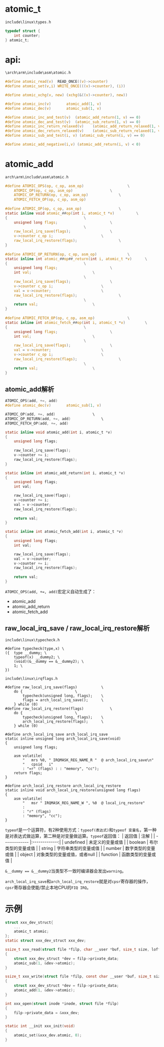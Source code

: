 # atomic_t
```c
include\linux\types.h

typedef struct {
	int counter;
} atomic_t;
```
# api:
```c
\arch\arm\include\asm\atomic.h

#define atomic_read(v)	READ_ONCE((v)->counter)
#define atomic_set(v,i)	WRITE_ONCE(((v)->counter), (i))

#define atomic_xchg(v, new) (xchg(&((v)->counter), new))

#define atomic_inc(v)		atomic_add(1, v)
#define atomic_dec(v)		atomic_sub(1, v)

#define atomic_inc_and_test(v)	(atomic_add_return(1, v) == 0)
#define atomic_dec_and_test(v)	(atomic_sub_return(1, v) == 0)
#define atomic_inc_return_relaxed(v)    (atomic_add_return_relaxed(1, v))
#define atomic_dec_return_relaxed(v)    (atomic_sub_return_relaxed(1, v))
#define atomic_sub_and_test(i, v) (atomic_sub_return(i, v) == 0)

#define atomic_add_negative(i,v) (atomic_add_return(i, v) < 0)
```
# atomic_add
```c
arch\arm\include\asm\atomic.h

#define ATOMIC_OPS(op, c_op, asm_op)					\
	ATOMIC_OP(op, c_op, asm_op)					\
	ATOMIC_OP_RETURN(op, c_op, asm_op)				\
	ATOMIC_FETCH_OP(op, c_op, asm_op)
	
#define ATOMIC_OP(op, c_op, asm_op)					\
static inline void atomic_##op(int i, atomic_t *v)			\
{									\
	unsigned long flags;						\
									\
	raw_local_irq_save(flags);					\
	v->counter c_op i;						\
	raw_local_irq_restore(flags);					\
}
	
#define ATOMIC_OP_RETURN(op, c_op, asm_op)				\
static inline int atomic_##op##_return(int i, atomic_t *v)		\
{									\
	unsigned long flags;						\
	int val;							\
									\
	raw_local_irq_save(flags);					\
	v->counter c_op i;						\
	val = v->counter;						\
	raw_local_irq_restore(flags);					\
									\
	return val;							\
}
	
#define ATOMIC_FETCH_OP(op, c_op, asm_op)				\
static inline int atomic_fetch_##op(int i, atomic_t *v)			\
{									\
	unsigned long flags;						\
	int val;							\
									\
	raw_local_irq_save(flags);					\
	val = v->counter;						\
	v->counter c_op i;						\
	raw_local_irq_restore(flags);					\
									\
	return val;							\
}
```

## atomic_add解析
```c
ATOMIC_OPS(add, +=, add)
#define atomic_dec(v)		atomic_sub(1, v)

ATOMIC_OP(add, +=, add)					\
ATOMIC_OP_RETURN(add, +=, add)				\
ATOMIC_FETCH_OP(add, +=, add)

static inline void atomic_add(int i, atomic_t *v)
{
	unsigned long flags;
	
	raw_local_irq_save(flags);
	v->counter += i;
	raw_local_irq_restore(flags);
}

static inline int atomic_add_return(int i, atomic_t *v)
{
	unsigned long flags;
	int val;

	raw_local_irq_save(flags);
	v->counter += i;
	val = v->counter;
	raw_local_irq_restore(flags);
	
	return val;
}

static inline int atomic_fetch_add(int i, atomic_t *v)
{
	unsigned long flags;
	int val;

	raw_local_irq_save(flags);
	val = v->counter;
	v->counter += i;
	raw_local_irq_restore(flags);
	
	return val;	
}	
```
`ATOMIC_OPS(add, +=, add)`宏定义自动生成了：
- atomic_add
- atomic_add_return
- atomic_fetch_add

## raw_local_irq_save / raw_local_irq_restore解析
```
include\linux\typecheck.h

#define typecheck(type,x) \
({	type __dummy; \
	typeof(x) __dummy2; \
	(void)(&__dummy == &__dummy2); \
	1; \
})

include\linux\irqflags.h

#define raw_local_irq_save(flags)			\
	do {						\
		typecheck(unsigned long, flags);	\
		flags = arch_local_irq_save();		\
	} while (0)
#define raw_local_irq_restore(flags)			\
	do {						\
		typecheck(unsigned long, flags);	\
		arch_local_irq_restore(flags);		\
	} while (0)
	
#define arch_local_irq_save arch_local_irq_save
static inline unsigned long arch_local_irq_save(void)
{
	unsigned long flags;

	asm volatile(
		"	mrs	%0, " IRQMASK_REG_NAME_R "	@ arch_local_irq_save\n"
		"	cpsid	i"
		: "=r" (flags) : : "memory", "cc");
	return flags;
}

#define arch_local_irq_restore arch_local_irq_restore
static inline void arch_local_irq_restore(unsigned long flags)
{
	asm volatile(
		"	msr	" IRQMASK_REG_NAME_W ", %0	@ local_irq_restore"
		:
		: "r" (flags)
		: "memory", "cc");
}
```
`typeof`是一个运算符，有2种使用方式：`typeof(表达式)`和`typeof 变量名`，第一种是对表达式做运算，第二种是对变量做运算。`typeof`返回值：
| 返回值      | 注解       |
| ------------- |:-------------:|
| undefined    | 未定义的变量或值 						|
| boolean     | 布尔类型的变量或值     		 |
| string 			 | 字符串类型的变量或值      	 |
| number 			 | 数字类型的变量或值      		|
| object 			 | 对象类型的变量或值，或者null |
| function 			| 函数类型的变量或值 					|

`&__dummy == &__dummy2`当类型不一致时编译器会发出`warning`。

`arch_local_irq_save`和`arch_local_irq_restore`就是对`cpsr`寄存器的操作，`cpsr`寄存器会使能/禁止本地CPU的`FIQ IRQ`。

# 示例
```c
struct xxx_dev_struct{
	...
	atomic_t atomic;
};
static struct xxx_dev_struct xxx_dev;

ssize_t xxx_read(struct file *filp, char __user *buf, size_t size, loff_t *ofs)
{
	struct xxx_dev_struct *dev = filp->private_data;
	atomic_sub(1, &dev->atomic);
}

ssize_t xxx_write(struct file *filp, const char __user *buf, size_t size, loff_t *ofs)
{
	struct xxx_dev_struct *dev = filp->private_data;
	atomic_add(1, &dev->atomic);
}

int xxx_open(struct inode *inode, struct file *filp)
{
	filp->private_data = &xxx_dev;
}

static int __init xxx_init(void)
{
	atomic_set(&xxx_dev.atomic, 0);
}
```
